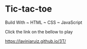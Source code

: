 # Tic-tac-toe

Build With
~ HTML
~ CSS
~ JavaScript


Click the link on the bellow to play

https://laviniaruiz.github.io/3T/
